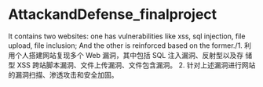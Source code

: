 # AttackandDefense_finalproject
It contains two websites: one has vulnerabilities like xss, sql injection, file upload, file inclusion; And the other is reinforced based on the former./1. 利用个人搭建网站复现多个 Web 漏洞，其中包括 SQL 注入漏洞、反射型以及存 储型 XSS 跨站脚本漏洞、文件上传漏洞、文件包含漏洞。 2. 针对上述漏洞进行网站的漏洞扫描、渗透攻击和安全加固。
